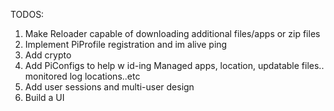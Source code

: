 TODOS:

1. Make Reloader capable of downloading additional files/apps or zip files
2. Implement PiProfile registration and im alive ping
3. Add crypto
4. Add PiConfigs to help w id-ing  Managed apps, location, updatable files.. monitored log locations..etc
4. Add user sessions and multi-user design
5. Build a UI
